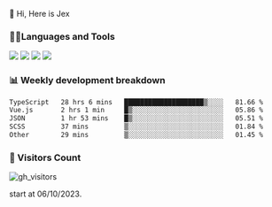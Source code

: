  👋 Hi, Here is Jex

 

### 🧑‍💻Languages and Tools

<code><a href="https://react.dev"><img src="https://api.iconify.design/logos:react.svg" /></a></code>
<code><a href="https://github.com/vuejs/core"><img src="https://api.iconify.design/logos:vue.svg" /></a></code> 
<code><a href="https://github.com/microsoft/TypeScript"><img src="https://api.iconify.design/logos:typescript-icon.svg" /></a></code>
<code><a href="https://threejs.org/"><img src="https://api.iconify.design/logos:threejs.svg" /></a></code>

### 📊 Weekly development breakdown

<!--START_SECTION:waka-->

```txt
TypeScript   28 hrs 6 mins   ████████████████████▒░░░░   81.66 %
Vue.js       2 hrs 1 min     █▒░░░░░░░░░░░░░░░░░░░░░░░   05.86 %
JSON         1 hr 53 mins    █▒░░░░░░░░░░░░░░░░░░░░░░░   05.51 %
SCSS         37 mins         ▒░░░░░░░░░░░░░░░░░░░░░░░░   01.84 %
Other        29 mins         ▒░░░░░░░░░░░░░░░░░░░░░░░░   01.45 %
```

<!--END_SECTION:waka-->


### 👀 Visitors Count

![gh_visitors](https://profile-counter.glitch.me/jexlau/count.svg)

start at 06/10/2023.
